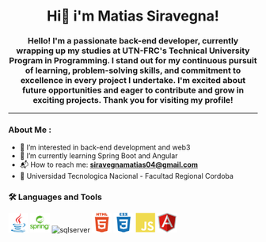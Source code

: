  <h1 align=" center">Hi👋 i'm Matias Siravegna!</h1>
 <h3 align=" center"> Hello! I'm a passionate back-end developer, currently wrapping up my studies at UTN-FRC's Technical University Program in Programming. I stand out for my continuous pursuit of learning, problem-solving skills, and commitment to excellence in every project I undertake. I'm excited about future opportunities and eager to contribute and grow in exciting projects. Thank you for visiting my profile!</h3>


---
### About Me :

- 👀 I’m interested in back-end development and web3
- 🌱 I’m currently learning Spring Boot and Angular
- 📬 How to reach me: **siravegnamatias04@gmail.com**
- 🏫 Universidad Tecnologica Nacional - Facultad Regional Cordoba


<div align="left" >
    <h3>🛠️ Languages and Tools</h3>
    <div class="stack">
        <img src="https://raw.githubusercontent.com/devicons/devicon/master/icons/java/java-original.svg" title="java" alt="java" width="40" height="40">
     <img src="https://raw.githubusercontent.com/devicons/devicon/master/icons/spring/spring-original-wordmark.svg" title="spring-boot" alt="spring-boot" width="40" height="40">
        <img src="https://brandslogos.com/wp-content/uploads/thumbs/microsoft-sql-server-logo-vector.svg" title="SQL-SERVER" alt="sqlserver" width="40" height="40">
        <img src="https://raw.githubusercontent.com/devicons/devicon/1119b9f84c0290e0f0b38982099a2bd027a48bf1/icons/html5/html5-plain-wordmark.svg" title="HTML5" alt="HTML" width="40" height="40">
        <img src="https://raw.githubusercontent.com/devicons/devicon/1119b9f84c0290e0f0b38982099a2bd027a48bf1/icons/css3/css3-plain-wordmark.svg" title="CSS3" alt="CSS" width="40" height="40">
        <img src="https://raw.githubusercontent.com/devicons/devicon/1119b9f84c0290e0f0b38982099a2bd027a48bf1/icons/javascript/javascript-plain.svg" title="JS" alt="JavaScript" width="40" height="40">
        <img src="https://raw.githubusercontent.com/devicons/devicon/master/icons/angularjs/angularjs-original.svg" title="Angular" alt="Angular" width="40" height="40">
    </div>
</div>


<!---
MatiSrv/MatiSrv is a ✨ special ✨ repository because its `README.md` (this file) appears on your GitHub profile.
You can click the Preview link to take a look at your changes.
--->
